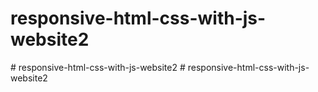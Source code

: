 # responsive-html-css-with-js-website2
#   r e s p o n s i v e - h t m l - c s s - w i t h - j s - w e b s i t e 2  
 #   r e s p o n s i v e - h t m l - c s s - w i t h - j s - w e b s i t e 2  
 